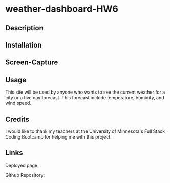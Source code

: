 # weather-dashboard-HW6

## Description

## Installation



## Screen-Capture

## Usage

This site will be used by anyone who wants to see the current weather for a city or a five day forecast. This forecast include temperature, humidity, and wind speed.

## Credits

I would like to thank my teachers at the University of Minnesota's Full Stack Coding Bootcamp for helping me with this project.

## Links

Deployed page:

Github Repository: